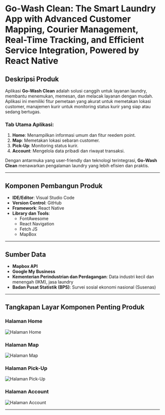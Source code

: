 # Go-Wash Clean: The Smart Laundry App with Advanced Customer Mapping, Courier Management, Real-Time Tracking, and Efficient Service Integration, Powered by React Native

## Deskripsi Produk

Aplikasi **Go-Wash Clean** adalah solusi canggih untuk layanan laundry, membantu menemukan, memesan, dan melacak layanan dengan mudah. Aplikasi ini memiliki fitur pemetaan yang akurat untuk memetakan lokasi customer, manajemen kurir untuk monitoring status kurir yang siap atau sedang bertugas. 

### Tab Utama Aplikasi:
1. **Home**: Menampilkan informasi umum dan fitur reedem point.
2. **Map**: Memetakan lokasi sebaran customer.
3. **Pick-Up**: Monitoring status kurir.
4. **Account**: Mengelola data pribadi dan riwayat transaksi.

Dengan antarmuka yang user-friendly dan teknologi terintegrasi, **Go-Wash Clean** menawarkan pengalaman laundry yang lebih efisien dan praktis.

---

## Komponen Pembangun Produk
- **IDE/Editor**: Visual Studio Code
- **Version Control**: GitHub
- **Framework**: React Native
- **Library dan Tools**:
  - FontAwesome
  - React Navigation
  - Fetch JS
  - MapBox

---

## Sumber Data
- **Mapbox API**
- **Google My Business**
- **Kementerian Perindustrian dan Perdagangan**: Data industri kecil dan menengah (IKM), jasa laundry
- **Badan Pusat Statistik (BPS)**: Survei sosial ekonomi nasional (Susenas)

---

## Tangkapan Layar Komponen Penting Produk

### Halaman Home
![Halaman Home](D:/SEMESTER%205/Prak%20PG%20Bergerak%20Lanjut/Responsi%20PGPBL/home.jpg)

### Halaman Map
![Halaman Map](D:/SEMESTER%205/Prak%20PG%20Bergerak%20Lanjut/Responsi%20PGPBL/map.jpg)

### Halaman Pick-Up
![Halaman Pick-Up](D:/SEMESTER%205/Prak%20PG%20Bergerak%20Lanjut/Responsi%20PGPBL/pickup.jpg)

### Halaman Account
![Halaman Account](D:/SEMESTER%205/Prak%20PG%20Bergerak%20Lanjut/Responsi%20PGPBL/account.jpg)

---